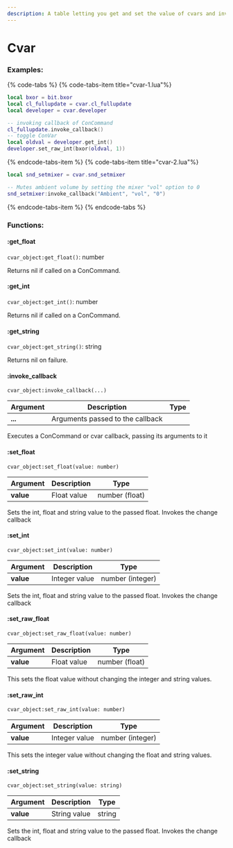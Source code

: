 ```yaml
---
description: A table letting you get and set the value of cvars and invoke their callbacks. Uses Object-oriented format
---
```


# Cvar

### Examples:

{% code-tabs %}
{% code-tabs-item  title="cvar-1.lua"%}
```lua
local bxor = bit.bxor
local cl_fullupdate = cvar.cl_fullupdate
local developer = cvar.developer

-- invoking callback of ConCommand
cl_fullupdate.invoke_callback()
-- toggle ConVar
local oldval = developer.get_int()
developer.set_raw_int(bxor(oldval, 1))
```

{% endcode-tabs-item %}
{% code-tabs-item  title="cvar-2.lua"%}
```lua
local snd_setmixer = cvar.snd_setmixer

-- Mutes ambient volume by setting the mixer "vol" option to 0
snd_setmixer:invoke_callback("Ambient", "vol", "0")
```

{% endcode-tabs-item %}
{% endcode-tabs %}

### Functions:
#### :get_float

`cvar_object:get_float()`: number

Returns nil if called on a ConCommand.


#### :get_int

`cvar_object:get_int()`: number

Returns nil if called on a ConCommand.


#### :get_string

`cvar_object:get_string()`: string

Returns nil on failure.


#### :invoke_callback

`cvar_object:invoke_callback(...)`

Argument | Description | Type
-------- | ----------- | ----
  **...** | Arguments passed to the callback | 

Executes a ConCommand or cvar callback, passing its arguments to it


#### :set_float

`cvar_object:set_float(value: number)`

Argument | Description | Type
-------- | ----------- | ----
  **value** | Float value | number (float)

Sets the int, float and string value to the passed float. Invokes the change callback


#### :set_int

`cvar_object:set_int(value: number)`

Argument | Description | Type
-------- | ----------- | ----
  **value** | Integer value | number (integer)

Sets the int, float and string value to the passed float. Invokes the change callback


#### :set_raw_float

`cvar_object:set_raw_float(value: number)`

Argument | Description | Type
-------- | ----------- | ----
  **value** | Float value | number (float)

This sets the float value without changing the integer and string values.


#### :set_raw_int

`cvar_object:set_raw_int(value: number)`

Argument | Description | Type
-------- | ----------- | ----
  **value** | Integer value | number (integer)

This sets the integer value without changing the float and string values.


#### :set_string

`cvar_object:set_string(value: string)`

Argument | Description | Type
-------- | ----------- | ----
  **value** | String value | string

Sets the int, float and string value to the passed float. Invokes the change callback

